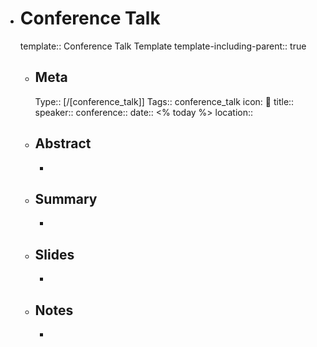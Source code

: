 - # Conference Talk
  template:: Conference Talk Template
  template-including-parent:: true
	- ## Meta
  	  Type:: [/[conference_talk]]
	  Tags:: conference_talk
	  icon: 🦜
	  title:: 
	  speaker:: 
	  conference:: 
	  date:: <% today %>
	  location:: 
	- ## Abstract
	  - 
	- ## Summary
	  - 
	- ## Slides
	  - 
	- ## Notes
	  - 
